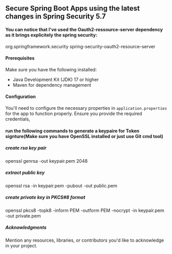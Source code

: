 ## Secure Spring Boot Apps using the latest changes in Spring Security 5.7 ##

#### You can notice that I've used the Oauth2-ressource-server dependency as it brings explicitely the spring security:
  <dependency>
    <groupId>org.springframework.security</groupId>
    <artifactId>spring-security-oauth2-resource-server</artifactId>
  </dependency>

#### Prerequisites
Make sure you have the following installed:
- Java Development Kit (JDK) 17 or higher
- Maven for dependency management


#### Configuration
You'll need to configure the necessary properties in `application.properties` for the app to function properly. 
Ensure you provide the required credentials,
#### run the following commands to generate a keypaire for Token signture(Make sure you have OpenSSL installed or just use Git cmd tool)
  ##### create rsa key pair
  openssl genrsa -out keypair.pem 2048
  
  ##### extract public key
  openssl rsa -in keypair.pem -pubout -out public.pem
  
  ##### create private key in PKCS#8 format
  openssl pkcs8 -topk8 -inform PEM -outform PEM -nocrypt -in keypair.pem -out private.pem

##### Acknowledgments
Mention any resources, libraries, or contributors you'd like to acknowledge in your project.
